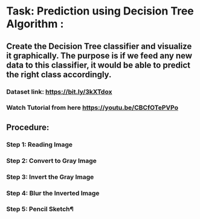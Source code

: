 # Task: Prediction using Decision Tree Algorithm :
## Create the Decision Tree classifier and visualize it graphically. The purpose is if we feed any new data to this classifier, it would be able to predict the right class accordingly.

### Dataset link: https://bit.ly/3kXTdox

### Watch Tutorial from here https://youtu.be/CBCfOTePVPo

## Procedure:
### Step 1: Reading Image
### Step 2: Convert to Gray Image
### Step 3: Invert the Gray Image
### Step 4: Blur the Inverted Image
### Step 5: Pencil Sketch¶
